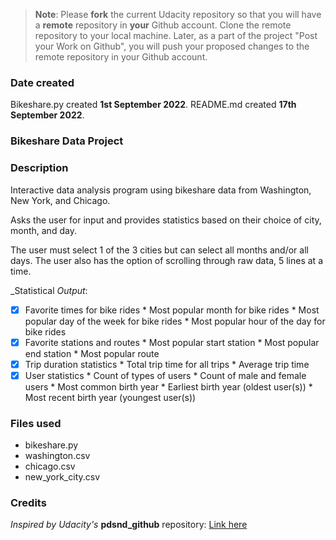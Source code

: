 >**Note**: Please **fork** the current Udacity repository so that you will have a **remote** repository in **your** Github account. Clone the remote repository to your local machine. Later, as a part of the project "Post your Work on Github", you will push your proposed changes to the remote repository in your Github account.

### Date created
Bikeshare.py created **1st September 2022**. 
README.md created **17th September 2022**.

### Bikeshare Data Project

### Description
Interactive data analysis program using bikeshare data from Washington, New York,
and Chicago. 

Asks the user for input and provides statistics based on their choice of 
city, month, and day. 

The user must select 1 of the 3 cities but can select all months and/or all days.
The user also has the option of scrolling through raw data, 5 lines at a time.

_Statistical _Output_:
- [X] Favorite times for bike rides
		* Most popular month for bike rides
		* Most popular day of the week for bike rides
		* Most popular hour of the day for bike rides
- [X] Favorite stations and routes
		* Most popular start station
		* Most popular end station
		* Most popular route
- [X] Trip duration statistics
		* Total trip time for all trips
		* Average trip time
- [X] User statistics
		* Count of types of users
		* Count of male and female users
		* Most common birth year
		* Earliest birth year (oldest user(s))
		* Most recent birth year (youngest user(s))

### Files used
- bikeshare.py
- washington.csv
- chicago.csv
- new_york_city.csv

### Credits
_Inspired_ _by_ _Udacity's_ **pdsnd_github** repository: [Link here](https://github.com/udacity/pdsnd_github.git)

